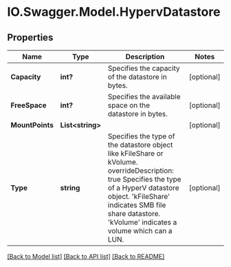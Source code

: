 # IO.Swagger.Model.HypervDatastore
## Properties

Name | Type | Description | Notes
------------ | ------------- | ------------- | -------------
**Capacity** | **int?** | Specifies the capacity of the datastore in bytes. | [optional] 
**FreeSpace** | **int?** | Specifies the available space on the datastore in bytes. | [optional] 
**MountPoints** | **List&lt;string&gt;** |  | [optional] 
**Type** | **string** | Specifies the type of the datastore object like kFileShare or kVolume. overrideDescription: true Specifies the type of a HyperV datastore object. &#39;kFileShare&#39; indicates SMB file share datastore. &#39;kVolume&#39; indicates a volume which can a LUN. | [optional] 

[[Back to Model list]](../README.md#documentation-for-models) [[Back to API list]](../README.md#documentation-for-api-endpoints) [[Back to README]](../README.md)

